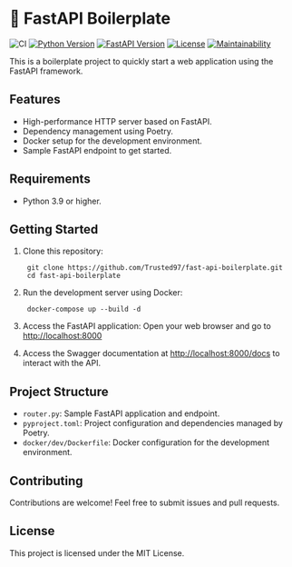 # 🐍 FastAPI Boilerplate
![CI](https://github.com/Trusted97/fast-api-boilerplate/actions/workflows/test.yml/badge.svg)
[![Python Version](https://img.shields.io/badge/python-3.9-blue.svg)](https://www.python.org/downloads/release/python-380/)
[![FastAPI Version](https://img.shields.io/badge/FastAPI-0.105-green.svg)](https://fastapi.tiangolo.com/)
[![License](https://img.shields.io/badge/license-MIT-blue.svg)](https://opensource.org/licenses/MIT)
[![Maintainability](https://api.codeclimate.com/v1/badges/6c1f5a9918d45c8cdf2b/maintainability)](https://codeclimate.com/github/Trusted97/fast-api-boilerplate/maintainability)


This is a boilerplate project to quickly start a web application using the FastAPI framework.

## Features

*   High-performance HTTP server based on FastAPI.
*   Dependency management using Poetry.
*   Docker setup for the development environment.
*   Sample FastAPI endpoint to get started.

## Requirements

*   Python 3.9 or higher.

## Getting Started

1. Clone this repository:
    
        git clone https://github.com/Trusted97/fast-api-boilerplate.git
        cd fast-api-boilerplate
    
2. Run the development server using Docker:
    
        docker-compose up --build -d
    
3. Access the FastAPI application: Open your web browser and go to [http://localhost:8000](http://localhost:8000)
4. Access the Swagger documentation at [http://localhost:8000/docs](http://localhost:8000/docs) to interact with the API.


## Project Structure

*   `router.py`: Sample FastAPI application and endpoint.
*   `pyproject.toml`: Project configuration and dependencies managed by Poetry.
*   `docker/dev/Dockerfile`: Docker configuration for the development environment.

## Contributing

Contributions are welcome! Feel free to submit issues and pull requests.

## License

This project is licensed under the MIT License.
